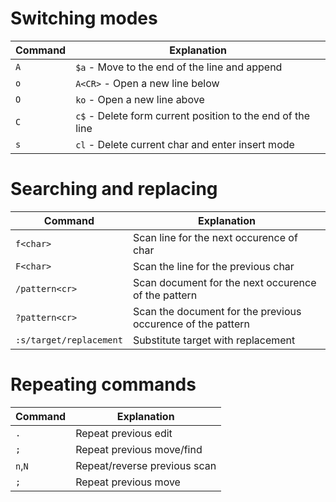 # Switching modes
| Command       | Explanation           |
|---------------|-----------------------|
| `A`           | `$a` - Move to the end of the line and append |
| `o`           | `A<CR>` - Open a new line below |
| `O`           | `ko` - Open a new line above |
| `C`           | `c$` - Delete form current position to the end of the line |´
| `s`           | `cl` - Delete current char and enter insert mode |

# Searching and replacing
| Command       | Explanation           |
|---------------|-----------------------|
| `f<char>`     | Scan line for the next occurence of char |
| `F<char>`     | Scan the line for the previous char |
| `/pattern<cr>`| Scan document for the next occurence of the pattern |
| `?pattern<cr>`| Scan the document for the previous occurence of the pattern |
| `:s/target/replacement` | Substitute target with replacement |

# Repeating commands
| Command       | Explanation           |
|---------------|-----------------------|
| `.`           | Repeat previous edit |
| `;`           | Repeat previous move/find |
| `n`,`N`       | Repeat/reverse previous scan|
| `;`           | Repeat previous move |
